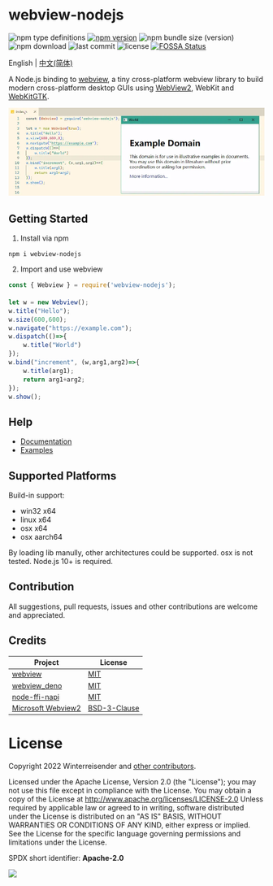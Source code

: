 # webview-nodejs

![npm type definitions](https://img.shields.io/npm/types/webview-nodejs?label=%20&logo=typescript&logoColor=white)
[![npm version](https://img.shields.io/npm/v/webview-nodejs)](https://www.npmjs.com/package/webview-nodejs)
![npm bundle size (version)](https://img.shields.io/bundlephobia/min/webview-nodejs/latest)
![npm download](https://img.shields.io/npm/dt/webview-nodejs)
![last commit](https://img.shields.io/github/last-commit/Winterreisender/webviewko)
![license](https://img.shields.io/github/license/Winterreisender/webviewko?color=3DA639)
[![FOSSA Status](https://app.fossa.com/api/projects/git%2Bgithub.com%2FWinterreisender%2Fwebview-nodejs.svg?type=shield)](https://app.fossa.com/projects/git%2Bgithub.com%2FWinterreisender%2Fwebview-nodejs?ref=badge_shield)

English | [中文(简体)](docs/README.zh-Hans.md)

A Node.js binding to [webview](https://github.com/webview/webview), a tiny cross-platform webview library to build modern cross-platform desktop GUIs using [WebView2](https://developer.microsoft.com/en-us/microsoft-edge/webview2/), WebKit and [WebKitGTK](https://webkitgtk.org/).

![](docs/screenshot/screenshot.webp)

## Getting Started

1. Install via npm

```shell
npm i webview-nodejs
```

2. Import and use webview

```js
const { Webview } = require('webview-nodejs');

let w = new Webview();
w.title("Hello");
w.size(600,600);
w.navigate("https://example.com");
w.dispatch(()=>{
    w.title("World")
});
w.bind("increment", (w,arg1,arg2)=>{
    w.title(arg1);
    return arg1+arg2;
});
w.show();
```

## Help

- [Documentation](https://winterreisender.github.io/webview-nodejs/tsdoc/index.html)
- [Examples](test/)

## Supported Platforms

Build-in support:

- win32 x64
- linux x64
- osx x64
- osx aarch64

By loading lib manully, other architectures could be supported. osx is not tested. Node.js 10+ is required.

## Contribution

All suggestions, pull requests, issues and other contributions are welcome and appreciated.

## Credits

| Project                                                                   | License                                                                                |
| ------------------------------------------------------------------------- | -------------------------------------------------------------------------------------- |
| [webview](https://github.com/webview/webview)                                | [MIT](https://github.com/webview/webview/blob/master/LICENSE)                             |
| [webview_deno](https://github.com/webview/webview_deno)                      | [MIT](https://github.com/webview/webview_deno/blob/master/LICENSE)                        |
| [node-ffi-napi](https://github.com/node-ffi-napi/node-ffi-napi)              | [MIT](https://github.com/node-ffi-napi/node-ffi-napi/blob/master/LICENSE)                 |
| [Microsoft Webview2](https://www.nuget.org/packages/Microsoft.Web.WebView2/) | [BSD-3-Clause](https://www.nuget.org/packages/Microsoft.Web.WebView2/1.0.1245.22/License) |

# License

Copyright 2022 Winterreisender and [other contributors](https://github.com/Winterreisender/webview-nodejs/graphs/contributors).

Licensed under the Apache License, Version 2.0 (the "License"); you may not use this file except in compliance with the License. You may obtain a copy of the License at http://www.apache.org/licenses/LICENSE-2.0
Unless required by applicable law or agreed to in writing, software distributed under the License is distributed on an "AS IS" BASIS, WITHOUT WARRANTIES OR CONDITIONS OF ANY KIND, either express or implied.
See the License for the specific language governing permissions and limitations under the License.

SPDX short identifier: **Apache-2.0**

<img src="https://opensource.org/sites/default/files/public/OSIApproved.svg" width="100" />
